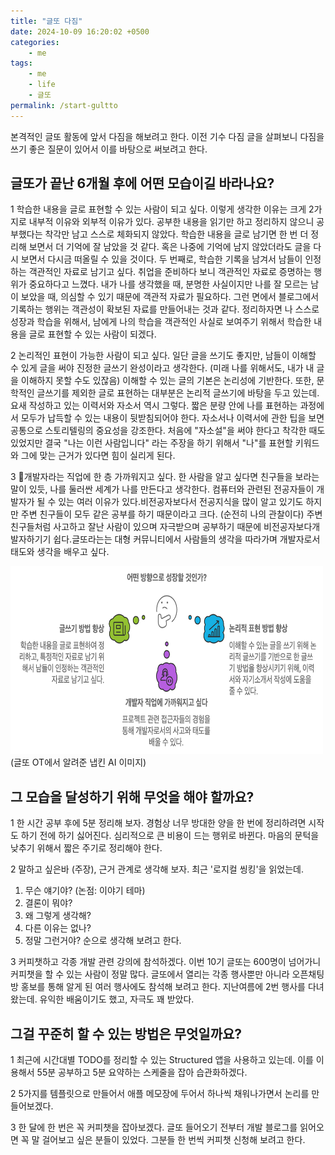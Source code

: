 ```yaml
---
title: "글또 다짐"
date: 2024-10-09 16:20:02 +0500
categories:
    - me
tags:
    - me
    - life
    - 글또
permalink: /start-gultto
---
```


본격적인 글또 활동에 앞서 다짐을 해보려고 한다. 이전 기수 다짐 글을 살펴보니 다짐을 쓰기 좋은 질문이 있어서 이를 바탕으로 써보려고 한다.

##  글또가 끝난 6개월 후에 어떤 모습이길 바라나요?
1
학습한 내용을 글로 표현할 수 있는 사람이 되고 싶다. 이렇게 생각한 이유는 크게 2가지로 내부적 이유와 외부적 이유가 있다. 공부한 내용을 읽기만 하고 정리하지 않으니 공부했다는 착각만 남고 스스로 체화되지 않았다. 학습한 내용을 글로 남기면 한 번 더 정리해 보면서 더 기억에 잘 남았을 것 같다. 혹은 나중에 기억에 남지 않았더라도 글을 다시 보면서 다시금 떠올릴 수 있을 것이다. 두 번째로, 학습한 기록을 남겨서 남들이 인정하는 객관적인 자료로 남기고 싶다. 취업을 준비하다 보니 객관적인 자료로 증명하는 행위가 중요하다고 느꼈다. 내가 나를 생각했을 때, 분명한 사실이지만 나를 잘 모르는 남이 보았을 때, 의심할 수 있기 때문에 객관적 자료가 필요하다. 그런 면에서 블로그에서 기록하는 행위는 객관성이 확보된 자료를 만들어내는 것과 같다. 정리하자면 나 스스로 성장과 학습을 위해서, 남에게 나의 학습을 객관적인 사실로 보여주기 위해서 학습한 내용을 글로 표현할 수 있는 사람이 되겠다.

2
논리적인 표현이 가능한 사람이 되고 싶다. 일단 글을 쓰기도 좋지만, 남들이 이해할 수 있게 글을 써야 진정한 글쓰기 완성이라고 생각한다. (미래 나를 위해서도, 내가 내 글을 이해하지 못할 수도 있잖음) 이해할 수 있는 글의 기본은 논리성에 기반한다. 또한, 문학적인 글쓰기를 제외한 글로 표현하는 대부분은 논리적 글쓰기에 바탕을 두고 있는데. 요새 작성하고 있는 이력서와 자소서 역시 그렇다. 짧은 분량 안에 나를 표현하는 과정에서 모두가 납득할 수 있는 내용이 뒷받침되어야 한다. 자소서나 이력서에 관한 팁을 보면 공통으로 스토리텔링의 중요성을 강조한다. 처음에 "자소설"을 써야 한다고 착각한 때도 있었지만 결국  "나는 이런 사람입니다" 라는 주장을 하기 위해서 "나"를 표현할 키워드와 그에 맞는 근거가 있다면 힘이 실리게 된다.

3
개발자라는 직업에 한 층 가까워지고 싶다. 한 사람을 알고 싶다면 친구들을 보라는 말이 있듯, 나를 둘러싼 세계가 나를 만든다고 생각한다. 컴퓨터와 관련된 전공자들이 개발자가 될 수 있는 여러 이유가 있다.비전공자보다서 전공지식을 많이 알고 있기도 하지만 주변 친구들이 모두 같은 공부를 하기 때문이라고 크다. (순전히 나의 관찰이다) 주변 친구들처럼 사고하고 잘난 사람이 있으며 자극받으며 공부하기 때문에 비전공자보다개발자하기기 쉽다.글또라는는 대형 커뮤니티에서 사람들의 생각을 따라가며 개발자로서 태도와 생각을 배우고 싶다.

<img src="../../static/images/start-gultto.png" width="500" height="300"/>
(글또 OT에서 알려준 냅킨 AI 이미지)

##  그 모습을 달성하기 위해 무엇을 해야 할까요?
1
한 시간 공부 후에 5분 정리해 보자. 경험상 너무 방대한 양을 한 번에 정리하려면 시작도 하기 전에 하기 싫어진다. 심리적으로 큰 비용이 드는 행위로 바뀐다. 마음의 문턱을 낮추기 위해서 짧은 주기로 정리해야 한다.

2
말하고 싶은바 (주장), 근거 관계로 생각해 보자.
최근 '로지컬 씽킹'을 읽었는데.
1. 무슨 얘기야? (논점: 이야기 테마)
2. 결론이 뭐야?
3. 왜 그렇게 생각해?
4. 다른 이유는 없나?
5. 정말 그런거야?
순으로 생각해 보려고 한다.

3
커피챗하고 각종 개발 관련 강의에 참석하겠다. 이번 10기 글또는 600명이 넘어가니 커피챗을 할 수 있는 사람이 정말 많다. 글또에서 열리는 각종 행사뿐만 아니라 오픈채팅방 홍보를 통해 알게 된 여러 행사에도 참석해 보려고 한다. 지난여름에 2번 행사를 다녀왔는데. 유익한 배움이기도 했고, 자극도 꽤 받았다.

##  그걸 꾸준히 할 수 있는 방법은 무엇일까요?
1
최근에 시간대별 TODO를 정리할 수 있는 Structured 앱을 사용하고 있는데. 이를 이용해서 55분 공부하고 5분 요약하는 스케줄을 잡아 습관화하겠다.

2
5가지를 템플릿으로 만들어서 애플 메모장에 두어서 하나씩 채워나가면서 논리를 만들어보겠다.

3
한 달에 한 번은 꼭 커피챗을 잡아보겠다. 글또 들어오기 전부터 개발 블로그를 읽어오면 꼭 말 걸어보고 싶은 분들이 있었다. 그분들 한 번씩 커피챗 신청해 보려고 한다.